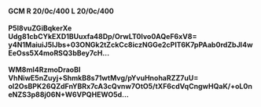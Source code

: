 #### GCM R 20/0c/400 L 20/0c/400
**P5l8vuZGiBqkerXe**<br/>**Udg81cbCYkEXD1BUuxfa48Dp/OrwLT0lvo0AQeF6xV8=**<br/>**y4N1MaiuiJ5lJbs+03ONGk2tZckCc8iczNGGe2cPIT6K7pPAab0rdZbJl4wEeOss5X4moRSQ3bBey7cH...**<br/><br/>
**WM8ml4RzmoDraoBI**<br/>**VhNiwE5nZuyj+ShmkB8s71wtMvg/pYvuHnohaRZZ7uU=**<br/>**oI2OsBPK26QZdFnYBRx7cA3cQvnw7OtO5/tXF6cdVqCngwHQaK/+oL0neNZS3p88j06N+W6VPQHEWO5d...**